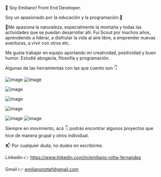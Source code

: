 👋 Soy Emiliano! Front End Developer.

Soy un apasionado por la educación y la programación.🚀

🌱Me apasiona la naturaleza, especialmente la montaña y todas las actividades que se puedan desarrollar allí. Fui Scout por muchos años, aprendiendo a liderar, a disfrutar la vida al aire libre, a emprender nuevas aventuras, a vivir con otros etc.

Me gusta trabajar en equipo aportando mi creatividad, positividad y buen humor.
Estudié abogacía, filosofía y programación.

Algunas de las herramientas con las que cuento son :point_down: 

![image](https://user-images.githubusercontent.com/95652037/179284079-688c716e-010e-43c1-8cbc-8ac868f070d9.png)
![image](https://user-images.githubusercontent.com/95652037/179284100-f3de90cf-965a-4285-9bfc-a9dfdcf9b1a7.png)

![image](https://user-images.githubusercontent.com/95652037/179283540-6603e5eb-72f2-40e9-9230-f518a7da5f4f.png)

![image](https://user-images.githubusercontent.com/95652037/179284136-8f3a46d8-a386-422d-ae2d-29f4da047982.png)

![image](https://user-images.githubusercontent.com/95652037/179284239-d540b4df-d054-4609-8b16-897b447b831f.png)

![image](https://user-images.githubusercontent.com/95652037/179284182-6ab112fc-eb66-43ad-bbf2-9323ac659992.png)
![image](https://user-images.githubusercontent.com/95652037/179284193-08017275-2f34-4a2e-962e-696803437201.png)





Siempre en movimiento, acá :point_down: podrás encontrar algunos proyectos que hice de manera grupal y otros individual.


:mailbox_with_mail: Por cualquier duda, no dudes en escribirme.

Linkedin :point_right: https://www.linkedin.com/in/emiliano-rotta-fernandez

Gmail :point_right: emilianorottaf@gmail.com
